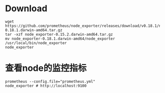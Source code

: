 # Download
```shell script
wget https://github.com/prometheus/node_exporter/releases/download/v0.18.1/node_exporter-0.18.1.darwin-amd64.tar.gz
tar -xzf node_exporter-0.15.2.darwin-amd64.tar.gz
mv node_exporter-0.18.1.darwin-amd64/node_exporter /usr/local/bin/node_exporter
node_exporter
```

# 查看node的监控指标
```shell script
prometheus --config.file="prometheus.yml"
node_exporter # http://localhost:9100
```
